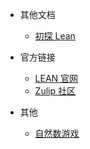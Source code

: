 
* 其他文档
  * [初探 Lean](https://lean.lookeng.cn/glimpse_of_lean)

* 官方链接
  * [LEAN 官网](https://leanprover.github.io/)
  * [Zulip 社区](https://leanprover.zulipchat.com/)

* 其他
  * [自然数游戏](https://adam.math.hhu.de/#/game/nng)